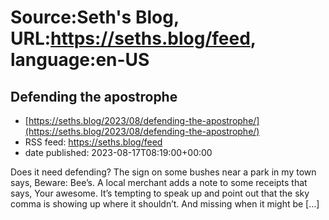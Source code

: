 # Source:Seth's Blog, URL:https://seths.blog/feed, language:en-US

## Defending the apostrophe
 - [https://seths.blog/2023/08/defending-the-apostrophe/](https://seths.blog/2023/08/defending-the-apostrophe/)
 - RSS feed: https://seths.blog/feed
 - date published: 2023-08-17T08:19:00+00:00

Does it need defending? The sign on some bushes near a park in my town says, Beware: Bee&#8217;s. A local merchant adds a note to some receipts that says, Your awesome. It&#8217;s tempting to speak up and point out that the sky comma is showing up where it shouldn&#8217;t. And missing when it might be [&#8230;]

